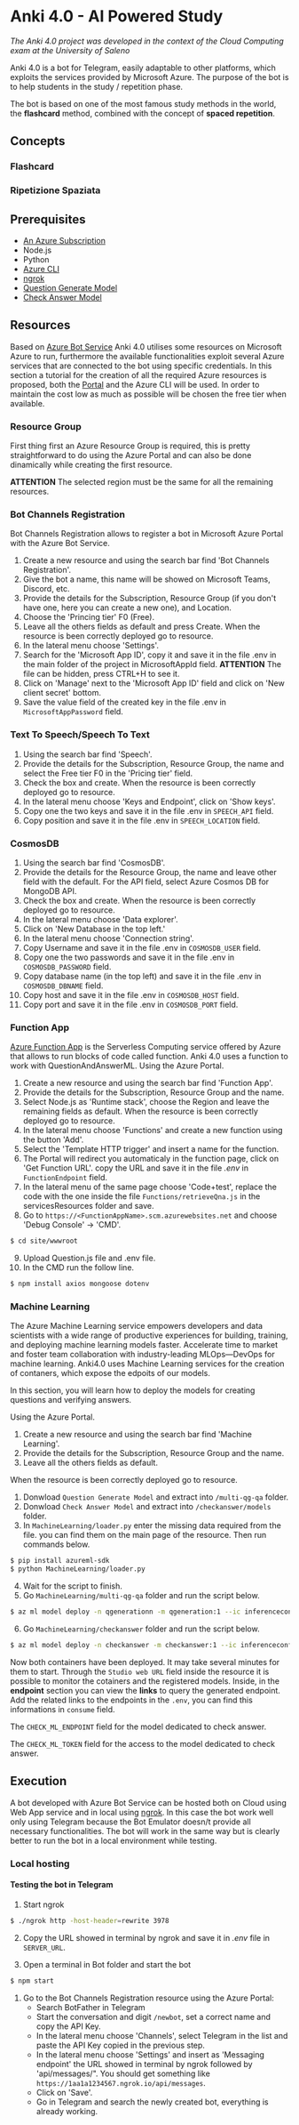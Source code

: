 # Anki 4.0 - AI Powered Study

_The Anki 4.0 project was developed in the context of the Cloud Computing exam at the University of Saleno_

Anki 4.0 is a bot for Telegram, easily adaptable to other platforms, which exploits the services provided by Microsoft Azure. The purpose of the bot is to help students in the study / repetition phase.

The bot is based on one of the most famous study methods in the world, the **flashcard** method, combined with the concept of **spaced repetition**.

## Concepts

### Flashcard

### Ripetizione Spaziata

## Prerequisites

- [An Azure Subscription](https://portal.azure.com/)
- Node.js
- Python
- [Azure CLI](https://docs.microsoft.com/it-it/cli/azure/install-azure-cli)
- [ngrok](https://ngrok.com/)
- [Question Generate Model](https://drive.google.com/file/d/1mUAh_2PEHy9_hheN4IGzIWqCZtFKSBkM/view?usp=sharing)
- [Check Answer Model](https://sbert.net/models/stsb-roberta-base.zip)

## Resources

Based on [Azure Bot Service](https://docs.microsoft.com/en-us/azure/bot-service) Anki 4.0 utilises some resources on Microsoft Azure to run, furthermore the available functionalities exploit several Azure services that are connected to the bot using specific credentials.
In this section a tutorial for the creation of all the required Azure resources is proposed, both the [Portal](https://portal.azure.com) and the Azure CLI will be used. In order to maintain the cost low as much as possible will be chosen the free tier when available.

### Resource Group

First thing first an Azure Resource Group is required, this is pretty straightforward to do using the Azure Portal and can also be done dinamically while creating the first resource.

**ATTENTION** The selected region must be the same for all the remaining resources.

### Bot Channels Registration

Bot Channels Registration allows to register a bot in Microsoft Azure Portal with the Azure Bot Service.

1. Create a new resource and using the search bar find 'Bot Channels Registration'.
1. Give the bot a name, this name will be showed on Microsoft Teams, Discord, etc.
1. Provide the details for the Subscription, Resource Group (if you don't have one, here you can create a new one), and Location.
1. Choose the 'Princing tier' F0 (Free).
1. Leave all the others fields as default and press Create. When the resource is been correctly deployed go to resource.
1. In the lateral menu choose 'Settings'.
1. Search for the 'Microsoft App ID', copy it and save it in the file .env in the main folder of the project in MicrosoftAppId field. **ATTENTION** The file can be hidden, press CTRL+H to see it.
1. Click on 'Manage' next to the 'Microsoft App ID' field and click on 'New client secret' bottom.
1. Save the value field of the created key in the file .env in ```MicrosoftAppPassword``` field.

### Text To Speech/Speech To Text

1. Using the search bar find 'Speech'.
2. Provide the details for the Subscription, Resource Group, the name and select the Free tier F0 in the 'Pricing tier' field.
3. Check the box and create. When the resource is been correctly deployed go to resource.
4. In the lateral menu choose 'Keys and Endpoint', click on 'Show keys'.
5. Copy one the two keys and save it in the file .env in ```SPEECH_API``` field.
6. Copy position and save it in the file .env in ```SPEECH_LOCATION``` field.

### CosmosDB

1. Using the search bar find 'CosmosDB'.
2. Provide the details for the Resource Group, the name and leave other field with the default. For the API field, select Azure Cosmos DB for MongoDB API.
3. Check the box and create. When the resource is been correctly deployed go to resource.
4. In the lateral menu choose 'Data explorer'.
5. Click on 'New Database in the top left.'
6. In the lateral menu choose 'Connection string'.
7. Copy Username and save it in the file .env in ```COSMOSDB_USER``` field.
8. Copy one the two passwords and save it in the file .env in ```COSMOSDB_PASSWORD``` field.
9. Copy database name (in the top left) and save it in the file .env in ```COSMOSDB_DBNAME``` field.
10. Copy host and save it in the file .env in ```COSMOSDB_HOST``` field.
11. Copy port and save it in the file .env in ```COSMOSDB_PORT``` field.

### Function App

[Azure Function App](https://docs.microsoft.com/en-us/azure/azure-functions/functions-overview) is the Serverless Computing service offered by Azure that allows to run blocks of code called function.
Anki 4.0 uses a function to work with QuestionAndAnswerML.
Using the Azure Portal.

1. Create a new resource and using the search bar find 'Function App'.
2. Provide the details for the Subscription, Resource Group and the name.
3. Select Node.js as 'Runtime stack', choose the Region and leave the remaining fields as default.
When the resource is been correctly deployed go to resource.
4. In the lateral menu choose 'Functions' and create a new function using the button 'Add'.
5. Select the 'Template HTTP trigger' and insert a name for the function.
6. The Portal will redirect you automaticaly in the function page, click on 'Get Function URL'. copy the URL and save it in the file _.env_ in `FunctionEndpoint` field.
7. In the lateral menu of the same page choose 'Code+test', replace the code with the one inside the file ```Functions/retrieveQna.js``` in the servicesResources folder and save.
8. Go to `https://<FunctionAppName>.scm.azurewebsites.net` and choose 'Debug Console' -> 'CMD'.

```sh
$ cd site/wwwroot
```

9. Upload Question.js file and .env file.
10. In the CMD run the follow line.
```sh
$ npm install axios mongoose dotenv
```

### Machine Learning

The Azure Machine Learning service empowers developers and data scientists with a wide range of productive experiences for building, training, and deploying machine learning models faster. Accelerate time to market and foster team collaboration with industry-leading MLOps—DevOps for machine learning.
Anki4.0 uses Machine Learning services for the creation of contaners, which expose the edpoits of our models.

In this section, you will learn how to deploy the models for creating questions and verifying answers.

Using the Azure Portal.

1. Create a new resource and using the search bar find 'Machine Learning'.
2. Provide the details for the Subscription, Resource Group and the name.
3. Leave all the others fields as default.

When the resource is been correctly deployed go to resource.

1. Donwload `Question Generate Model` and extract into `/multi-qg-qa` folder.
2. Donwload `Check Answer Model` and extract into `/checkanswer/models` folder.
3. In `MachineLearning/loader.py` enter the missing data required from the file. you can find them on the main page of the resource. Then run commands below.

```sh
$ pip install azureml-sdk
$ python MachineLearning/loader.py
```

4. Wait for the script to finish.
5. Go `MachineLearning/multi-qg-qa` folder and run the script below.

```sh
$ az ml model deploy -n qgenerationn -m qgeneration:1 --ic inferenceconfig.json --dc deploymentconfig.json -w WORKSPACE_NAME -g RESOUCEGROUP_NAME
```

6. Go `MachineLearning/checkanswer` folder and run the script below.

```sh
$ az ml model deploy -n checkanswer -m checkanswer:1 --ic inferenceconfig.json --dc deploymentconfig.json -w WORKSPACE_NAME -g RESOUCEGROUP_NAME
```

Now both containers have been deployed. It may take several minutes for them to start.
Through the `Studio web URL` field inside the resource it is possible to monitor the cotainers and the registered models.
Inside, in the **endpoint** section you can view the **links** to query the generated endpoint.
Add the related links to the endpoints in the `.env`, you can find this informations in `consume` field.

The `CHECK_ML_ENDPOINT` field for the model dedicated to check answer.

The `CHECK_ML_TOKEN` field for the access to the model dedicated to check answer.

## Execution

A bot developed with Azure Bot Service can be hosted both on Cloud using Web App service and in local using [ngrok](https://ngrok.com/). In this case the bot work well only using Telegram because the Bot Emulator doesn/t provide all necessary functionalities. The bot will work in the same way but is clearly better to run the bot in a local environment while testing.
### Local hosting

#### Testing the bot in Telegram

1. Start ngrok

```sh
$ ./ngrok http -host-header=rewrite 3978
```

2. Copy the URL showed in terminal by ngrok and save it in _.env_ file in `SERVER_URL`.

3. Open a terminal in Bot folder and start the bot

```sh
$ npm start
```

1. Go to the Bot Channels Registration resource using the Azure Portal:
    - Search BotFather in Telegram
    - Start the conversation and digit ```/newbot```, set a correct name and copy the API Key.
    - In the lateral menu choose 'Channels', select Telegram in the list and paste the API Key copied in the previous step.
    - In the lateral menu choose 'Settings' and insert as 'Messaging endpoint' the URL showed in terminal by ngrok followed by 'api/messages/". You should get something like `https://1aa1a1234567.ngrok.io/api/messages`.
    - Click on 'Save'.
    - Go in Telegram and search the newly created bot, everything is already working.
